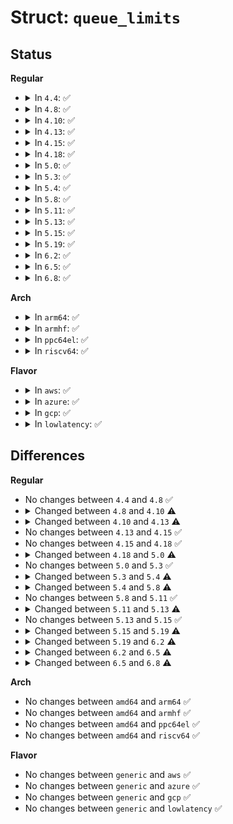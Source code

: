 # Struct: <code>queue_limits</code>

## Status
<b>Regular</b>
<ul>
<li>
<details>
<summary>In <code>4.4</code>: ✅</summary>

```c
struct queue_limits {
    long unsigned int bounce_pfn;
    long unsigned int seg_boundary_mask;
    long unsigned int virt_boundary_mask;
    unsigned int max_hw_sectors;
    unsigned int max_dev_sectors;
    unsigned int chunk_sectors;
    unsigned int max_sectors;
    unsigned int max_segment_size;
    unsigned int physical_block_size;
    unsigned int alignment_offset;
    unsigned int io_min;
    unsigned int io_opt;
    unsigned int max_discard_sectors;
    unsigned int max_hw_discard_sectors;
    unsigned int max_write_same_sectors;
    unsigned int discard_granularity;
    unsigned int discard_alignment;
    short unsigned int logical_block_size;
    short unsigned int max_segments;
    short unsigned int max_integrity_segments;
    unsigned char misaligned;
    unsigned char discard_misaligned;
    unsigned char cluster;
    unsigned char discard_zeroes_data;
    unsigned char raid_partial_stripes_expensive;
};
```
</details>
</li>
<li>
<details>
<summary>In <code>4.8</code>: ✅</summary>

```c
struct queue_limits {
    long unsigned int bounce_pfn;
    long unsigned int seg_boundary_mask;
    long unsigned int virt_boundary_mask;
    unsigned int max_hw_sectors;
    unsigned int max_dev_sectors;
    unsigned int chunk_sectors;
    unsigned int max_sectors;
    unsigned int max_segment_size;
    unsigned int physical_block_size;
    unsigned int alignment_offset;
    unsigned int io_min;
    unsigned int io_opt;
    unsigned int max_discard_sectors;
    unsigned int max_hw_discard_sectors;
    unsigned int max_write_same_sectors;
    unsigned int discard_granularity;
    unsigned int discard_alignment;
    short unsigned int logical_block_size;
    short unsigned int max_segments;
    short unsigned int max_integrity_segments;
    unsigned char misaligned;
    unsigned char discard_misaligned;
    unsigned char cluster;
    unsigned char discard_zeroes_data;
    unsigned char raid_partial_stripes_expensive;
};
```
</details>
</li>
<li>
<details>
<summary>In <code>4.10</code>: ✅</summary>

```c
struct queue_limits {
    long unsigned int bounce_pfn;
    long unsigned int seg_boundary_mask;
    long unsigned int virt_boundary_mask;
    unsigned int max_hw_sectors;
    unsigned int max_dev_sectors;
    unsigned int chunk_sectors;
    unsigned int max_sectors;
    unsigned int max_segment_size;
    unsigned int physical_block_size;
    unsigned int alignment_offset;
    unsigned int io_min;
    unsigned int io_opt;
    unsigned int max_discard_sectors;
    unsigned int max_hw_discard_sectors;
    unsigned int max_write_same_sectors;
    unsigned int max_write_zeroes_sectors;
    unsigned int discard_granularity;
    unsigned int discard_alignment;
    short unsigned int logical_block_size;
    short unsigned int max_segments;
    short unsigned int max_integrity_segments;
    unsigned char misaligned;
    unsigned char discard_misaligned;
    unsigned char cluster;
    unsigned char discard_zeroes_data;
    unsigned char raid_partial_stripes_expensive;
    enum blk_zoned_model zoned;
};
```
</details>
</li>
<li>
<details>
<summary>In <code>4.13</code>: ✅</summary>

```c
struct queue_limits {
    long unsigned int bounce_pfn;
    long unsigned int seg_boundary_mask;
    long unsigned int virt_boundary_mask;
    unsigned int max_hw_sectors;
    unsigned int max_dev_sectors;
    unsigned int chunk_sectors;
    unsigned int max_sectors;
    unsigned int max_segment_size;
    unsigned int physical_block_size;
    unsigned int alignment_offset;
    unsigned int io_min;
    unsigned int io_opt;
    unsigned int max_discard_sectors;
    unsigned int max_hw_discard_sectors;
    unsigned int max_write_same_sectors;
    unsigned int max_write_zeroes_sectors;
    unsigned int discard_granularity;
    unsigned int discard_alignment;
    short unsigned int logical_block_size;
    short unsigned int max_segments;
    short unsigned int max_integrity_segments;
    short unsigned int max_discard_segments;
    unsigned char misaligned;
    unsigned char discard_misaligned;
    unsigned char cluster;
    unsigned char raid_partial_stripes_expensive;
    enum blk_zoned_model zoned;
};
```
</details>
</li>
<li>
<details>
<summary>In <code>4.15</code>: ✅</summary>

```c
struct queue_limits {
    long unsigned int bounce_pfn;
    long unsigned int seg_boundary_mask;
    long unsigned int virt_boundary_mask;
    unsigned int max_hw_sectors;
    unsigned int max_dev_sectors;
    unsigned int chunk_sectors;
    unsigned int max_sectors;
    unsigned int max_segment_size;
    unsigned int physical_block_size;
    unsigned int alignment_offset;
    unsigned int io_min;
    unsigned int io_opt;
    unsigned int max_discard_sectors;
    unsigned int max_hw_discard_sectors;
    unsigned int max_write_same_sectors;
    unsigned int max_write_zeroes_sectors;
    unsigned int discard_granularity;
    unsigned int discard_alignment;
    short unsigned int logical_block_size;
    short unsigned int max_segments;
    short unsigned int max_integrity_segments;
    short unsigned int max_discard_segments;
    unsigned char misaligned;
    unsigned char discard_misaligned;
    unsigned char cluster;
    unsigned char raid_partial_stripes_expensive;
    enum blk_zoned_model zoned;
};
```
</details>
</li>
<li>
<details>
<summary>In <code>4.18</code>: ✅</summary>

```c
struct queue_limits {
    long unsigned int bounce_pfn;
    long unsigned int seg_boundary_mask;
    long unsigned int virt_boundary_mask;
    unsigned int max_hw_sectors;
    unsigned int max_dev_sectors;
    unsigned int chunk_sectors;
    unsigned int max_sectors;
    unsigned int max_segment_size;
    unsigned int physical_block_size;
    unsigned int alignment_offset;
    unsigned int io_min;
    unsigned int io_opt;
    unsigned int max_discard_sectors;
    unsigned int max_hw_discard_sectors;
    unsigned int max_write_same_sectors;
    unsigned int max_write_zeroes_sectors;
    unsigned int discard_granularity;
    unsigned int discard_alignment;
    short unsigned int logical_block_size;
    short unsigned int max_segments;
    short unsigned int max_integrity_segments;
    short unsigned int max_discard_segments;
    unsigned char misaligned;
    unsigned char discard_misaligned;
    unsigned char cluster;
    unsigned char raid_partial_stripes_expensive;
    enum blk_zoned_model zoned;
};
```
</details>
</li>
<li>
<details>
<summary>In <code>5.0</code>: ✅</summary>

```c
struct queue_limits {
    long unsigned int bounce_pfn;
    long unsigned int seg_boundary_mask;
    long unsigned int virt_boundary_mask;
    unsigned int max_hw_sectors;
    unsigned int max_dev_sectors;
    unsigned int chunk_sectors;
    unsigned int max_sectors;
    unsigned int max_segment_size;
    unsigned int physical_block_size;
    unsigned int alignment_offset;
    unsigned int io_min;
    unsigned int io_opt;
    unsigned int max_discard_sectors;
    unsigned int max_hw_discard_sectors;
    unsigned int max_write_same_sectors;
    unsigned int max_write_zeroes_sectors;
    unsigned int discard_granularity;
    unsigned int discard_alignment;
    short unsigned int logical_block_size;
    short unsigned int max_segments;
    short unsigned int max_integrity_segments;
    short unsigned int max_discard_segments;
    unsigned char misaligned;
    unsigned char discard_misaligned;
    unsigned char raid_partial_stripes_expensive;
    enum blk_zoned_model zoned;
};
```
</details>
</li>
<li>
<details>
<summary>In <code>5.3</code>: ✅</summary>

```c
struct queue_limits {
    long unsigned int bounce_pfn;
    long unsigned int seg_boundary_mask;
    long unsigned int virt_boundary_mask;
    unsigned int max_hw_sectors;
    unsigned int max_dev_sectors;
    unsigned int chunk_sectors;
    unsigned int max_sectors;
    unsigned int max_segment_size;
    unsigned int physical_block_size;
    unsigned int alignment_offset;
    unsigned int io_min;
    unsigned int io_opt;
    unsigned int max_discard_sectors;
    unsigned int max_hw_discard_sectors;
    unsigned int max_write_same_sectors;
    unsigned int max_write_zeroes_sectors;
    unsigned int discard_granularity;
    unsigned int discard_alignment;
    short unsigned int logical_block_size;
    short unsigned int max_segments;
    short unsigned int max_integrity_segments;
    short unsigned int max_discard_segments;
    unsigned char misaligned;
    unsigned char discard_misaligned;
    unsigned char raid_partial_stripes_expensive;
    enum blk_zoned_model zoned;
};
```
</details>
</li>
<li>
<details>
<summary>In <code>5.4</code>: ✅</summary>

```c
struct queue_limits {
    long unsigned int bounce_pfn;
    long unsigned int seg_boundary_mask;
    long unsigned int virt_boundary_mask;
    unsigned int max_hw_sectors;
    unsigned int max_dev_sectors;
    unsigned int chunk_sectors;
    unsigned int max_sectors;
    unsigned int max_segment_size;
    unsigned int physical_block_size;
    unsigned int logical_block_size;
    unsigned int alignment_offset;
    unsigned int io_min;
    unsigned int io_opt;
    unsigned int max_discard_sectors;
    unsigned int max_hw_discard_sectors;
    unsigned int max_write_same_sectors;
    unsigned int max_write_zeroes_sectors;
    unsigned int discard_granularity;
    unsigned int discard_alignment;
    short unsigned int max_segments;
    short unsigned int max_integrity_segments;
    short unsigned int max_discard_segments;
    unsigned char misaligned;
    unsigned char discard_misaligned;
    unsigned char raid_partial_stripes_expensive;
    enum blk_zoned_model zoned;
};
```
</details>
</li>
<li>
<details>
<summary>In <code>5.8</code>: ✅</summary>

```c
struct queue_limits {
    long unsigned int bounce_pfn;
    long unsigned int seg_boundary_mask;
    long unsigned int virt_boundary_mask;
    unsigned int max_hw_sectors;
    unsigned int max_dev_sectors;
    unsigned int chunk_sectors;
    unsigned int max_sectors;
    unsigned int max_segment_size;
    unsigned int physical_block_size;
    unsigned int logical_block_size;
    unsigned int alignment_offset;
    unsigned int io_min;
    unsigned int io_opt;
    unsigned int max_discard_sectors;
    unsigned int max_hw_discard_sectors;
    unsigned int max_write_same_sectors;
    unsigned int max_write_zeroes_sectors;
    unsigned int max_zone_append_sectors;
    unsigned int discard_granularity;
    unsigned int discard_alignment;
    short unsigned int max_segments;
    short unsigned int max_integrity_segments;
    short unsigned int max_discard_segments;
    unsigned char misaligned;
    unsigned char discard_misaligned;
    unsigned char raid_partial_stripes_expensive;
    enum blk_zoned_model zoned;
};
```
</details>
</li>
<li>
<details>
<summary>In <code>5.11</code>: ✅</summary>

```c
struct queue_limits {
    long unsigned int bounce_pfn;
    long unsigned int seg_boundary_mask;
    long unsigned int virt_boundary_mask;
    unsigned int max_hw_sectors;
    unsigned int max_dev_sectors;
    unsigned int chunk_sectors;
    unsigned int max_sectors;
    unsigned int max_segment_size;
    unsigned int physical_block_size;
    unsigned int logical_block_size;
    unsigned int alignment_offset;
    unsigned int io_min;
    unsigned int io_opt;
    unsigned int max_discard_sectors;
    unsigned int max_hw_discard_sectors;
    unsigned int max_write_same_sectors;
    unsigned int max_write_zeroes_sectors;
    unsigned int max_zone_append_sectors;
    unsigned int discard_granularity;
    unsigned int discard_alignment;
    short unsigned int max_segments;
    short unsigned int max_integrity_segments;
    short unsigned int max_discard_segments;
    unsigned char misaligned;
    unsigned char discard_misaligned;
    unsigned char raid_partial_stripes_expensive;
    enum blk_zoned_model zoned;
};
```
</details>
</li>
<li>
<details>
<summary>In <code>5.13</code>: ✅</summary>

```c
struct queue_limits {
    enum blk_bounce bounce;
    long unsigned int seg_boundary_mask;
    long unsigned int virt_boundary_mask;
    unsigned int max_hw_sectors;
    unsigned int max_dev_sectors;
    unsigned int chunk_sectors;
    unsigned int max_sectors;
    unsigned int max_segment_size;
    unsigned int physical_block_size;
    unsigned int logical_block_size;
    unsigned int alignment_offset;
    unsigned int io_min;
    unsigned int io_opt;
    unsigned int max_discard_sectors;
    unsigned int max_hw_discard_sectors;
    unsigned int max_write_same_sectors;
    unsigned int max_write_zeroes_sectors;
    unsigned int max_zone_append_sectors;
    unsigned int discard_granularity;
    unsigned int discard_alignment;
    unsigned int zone_write_granularity;
    short unsigned int max_segments;
    short unsigned int max_integrity_segments;
    short unsigned int max_discard_segments;
    unsigned char misaligned;
    unsigned char discard_misaligned;
    unsigned char raid_partial_stripes_expensive;
    enum blk_zoned_model zoned;
};
```
</details>
</li>
<li>
<details>
<summary>In <code>5.15</code>: ✅</summary>

```c
struct queue_limits {
    enum blk_bounce bounce;
    long unsigned int seg_boundary_mask;
    long unsigned int virt_boundary_mask;
    unsigned int max_hw_sectors;
    unsigned int max_dev_sectors;
    unsigned int chunk_sectors;
    unsigned int max_sectors;
    unsigned int max_segment_size;
    unsigned int physical_block_size;
    unsigned int logical_block_size;
    unsigned int alignment_offset;
    unsigned int io_min;
    unsigned int io_opt;
    unsigned int max_discard_sectors;
    unsigned int max_hw_discard_sectors;
    unsigned int max_write_same_sectors;
    unsigned int max_write_zeroes_sectors;
    unsigned int max_zone_append_sectors;
    unsigned int discard_granularity;
    unsigned int discard_alignment;
    unsigned int zone_write_granularity;
    short unsigned int max_segments;
    short unsigned int max_integrity_segments;
    short unsigned int max_discard_segments;
    unsigned char misaligned;
    unsigned char discard_misaligned;
    unsigned char raid_partial_stripes_expensive;
    enum blk_zoned_model zoned;
};
```
</details>
</li>
<li>
<details>
<summary>In <code>5.19</code>: ✅</summary>

```c
struct queue_limits {
    enum blk_bounce bounce;
    long unsigned int seg_boundary_mask;
    long unsigned int virt_boundary_mask;
    unsigned int max_hw_sectors;
    unsigned int max_dev_sectors;
    unsigned int chunk_sectors;
    unsigned int max_sectors;
    unsigned int max_segment_size;
    unsigned int physical_block_size;
    unsigned int logical_block_size;
    unsigned int alignment_offset;
    unsigned int io_min;
    unsigned int io_opt;
    unsigned int max_discard_sectors;
    unsigned int max_hw_discard_sectors;
    unsigned int max_secure_erase_sectors;
    unsigned int max_write_zeroes_sectors;
    unsigned int max_zone_append_sectors;
    unsigned int discard_granularity;
    unsigned int discard_alignment;
    unsigned int zone_write_granularity;
    short unsigned int max_segments;
    short unsigned int max_integrity_segments;
    short unsigned int max_discard_segments;
    unsigned char misaligned;
    unsigned char discard_misaligned;
    unsigned char raid_partial_stripes_expensive;
    enum blk_zoned_model zoned;
};
```
</details>
</li>
<li>
<details>
<summary>In <code>6.2</code>: ✅</summary>

```c
struct queue_limits {
    enum blk_bounce bounce;
    long unsigned int seg_boundary_mask;
    long unsigned int virt_boundary_mask;
    unsigned int max_hw_sectors;
    unsigned int max_dev_sectors;
    unsigned int chunk_sectors;
    unsigned int max_sectors;
    unsigned int max_segment_size;
    unsigned int physical_block_size;
    unsigned int logical_block_size;
    unsigned int alignment_offset;
    unsigned int io_min;
    unsigned int io_opt;
    unsigned int max_discard_sectors;
    unsigned int max_hw_discard_sectors;
    unsigned int max_secure_erase_sectors;
    unsigned int max_write_zeroes_sectors;
    unsigned int max_zone_append_sectors;
    unsigned int discard_granularity;
    unsigned int discard_alignment;
    unsigned int zone_write_granularity;
    short unsigned int max_segments;
    short unsigned int max_integrity_segments;
    short unsigned int max_discard_segments;
    unsigned char misaligned;
    unsigned char discard_misaligned;
    unsigned char raid_partial_stripes_expensive;
    enum blk_zoned_model zoned;
    unsigned int dma_alignment;
};
```
</details>
</li>
<li>
<details>
<summary>In <code>6.5</code>: ✅</summary>

```c
struct queue_limits {
    enum blk_bounce bounce;
    long unsigned int seg_boundary_mask;
    long unsigned int virt_boundary_mask;
    unsigned int max_hw_sectors;
    unsigned int max_dev_sectors;
    unsigned int chunk_sectors;
    unsigned int max_sectors;
    unsigned int max_user_sectors;
    unsigned int max_segment_size;
    unsigned int physical_block_size;
    unsigned int logical_block_size;
    unsigned int alignment_offset;
    unsigned int io_min;
    unsigned int io_opt;
    unsigned int max_discard_sectors;
    unsigned int max_hw_discard_sectors;
    unsigned int max_secure_erase_sectors;
    unsigned int max_write_zeroes_sectors;
    unsigned int max_zone_append_sectors;
    unsigned int discard_granularity;
    unsigned int discard_alignment;
    unsigned int zone_write_granularity;
    short unsigned int max_segments;
    short unsigned int max_integrity_segments;
    short unsigned int max_discard_segments;
    unsigned char misaligned;
    unsigned char discard_misaligned;
    unsigned char raid_partial_stripes_expensive;
    enum blk_zoned_model zoned;
    unsigned int dma_alignment;
};
```
</details>
</li>
<li>
<details>
<summary>In <code>6.8</code>: ✅</summary>

```c
struct queue_limits {
    enum blk_bounce bounce;
    long unsigned int seg_boundary_mask;
    long unsigned int virt_boundary_mask;
    unsigned int max_hw_sectors;
    unsigned int max_dev_sectors;
    unsigned int chunk_sectors;
    unsigned int max_sectors;
    unsigned int max_user_sectors;
    unsigned int max_segment_size;
    unsigned int physical_block_size;
    unsigned int logical_block_size;
    unsigned int alignment_offset;
    unsigned int io_min;
    unsigned int io_opt;
    unsigned int max_discard_sectors;
    unsigned int max_hw_discard_sectors;
    unsigned int max_secure_erase_sectors;
    unsigned int max_write_zeroes_sectors;
    unsigned int max_zone_append_sectors;
    unsigned int discard_granularity;
    unsigned int discard_alignment;
    unsigned int zone_write_granularity;
    short unsigned int max_segments;
    short unsigned int max_integrity_segments;
    short unsigned int max_discard_segments;
    unsigned char misaligned;
    unsigned char discard_misaligned;
    unsigned char raid_partial_stripes_expensive;
    bool zoned;
    unsigned int dma_alignment;
};
```
</details>
</li>
</ul>
<b>Arch</b>
<ul>
<li>
<details>
<summary>In <code>arm64</code>: ✅</summary>

```c
struct queue_limits {
    long unsigned int bounce_pfn;
    long unsigned int seg_boundary_mask;
    long unsigned int virt_boundary_mask;
    unsigned int max_hw_sectors;
    unsigned int max_dev_sectors;
    unsigned int chunk_sectors;
    unsigned int max_sectors;
    unsigned int max_segment_size;
    unsigned int physical_block_size;
    unsigned int logical_block_size;
    unsigned int alignment_offset;
    unsigned int io_min;
    unsigned int io_opt;
    unsigned int max_discard_sectors;
    unsigned int max_hw_discard_sectors;
    unsigned int max_write_same_sectors;
    unsigned int max_write_zeroes_sectors;
    unsigned int discard_granularity;
    unsigned int discard_alignment;
    short unsigned int max_segments;
    short unsigned int max_integrity_segments;
    short unsigned int max_discard_segments;
    unsigned char misaligned;
    unsigned char discard_misaligned;
    unsigned char raid_partial_stripes_expensive;
    enum blk_zoned_model zoned;
};
```
</details>
</li>
<li>
<details>
<summary>In <code>armhf</code>: ✅</summary>

```c
struct queue_limits {
    long unsigned int bounce_pfn;
    long unsigned int seg_boundary_mask;
    long unsigned int virt_boundary_mask;
    unsigned int max_hw_sectors;
    unsigned int max_dev_sectors;
    unsigned int chunk_sectors;
    unsigned int max_sectors;
    unsigned int max_segment_size;
    unsigned int physical_block_size;
    unsigned int logical_block_size;
    unsigned int alignment_offset;
    unsigned int io_min;
    unsigned int io_opt;
    unsigned int max_discard_sectors;
    unsigned int max_hw_discard_sectors;
    unsigned int max_write_same_sectors;
    unsigned int max_write_zeroes_sectors;
    unsigned int discard_granularity;
    unsigned int discard_alignment;
    short unsigned int max_segments;
    short unsigned int max_integrity_segments;
    short unsigned int max_discard_segments;
    unsigned char misaligned;
    unsigned char discard_misaligned;
    unsigned char raid_partial_stripes_expensive;
    enum blk_zoned_model zoned;
};
```
</details>
</li>
<li>
<details>
<summary>In <code>ppc64el</code>: ✅</summary>

```c
struct queue_limits {
    long unsigned int bounce_pfn;
    long unsigned int seg_boundary_mask;
    long unsigned int virt_boundary_mask;
    unsigned int max_hw_sectors;
    unsigned int max_dev_sectors;
    unsigned int chunk_sectors;
    unsigned int max_sectors;
    unsigned int max_segment_size;
    unsigned int physical_block_size;
    unsigned int logical_block_size;
    unsigned int alignment_offset;
    unsigned int io_min;
    unsigned int io_opt;
    unsigned int max_discard_sectors;
    unsigned int max_hw_discard_sectors;
    unsigned int max_write_same_sectors;
    unsigned int max_write_zeroes_sectors;
    unsigned int discard_granularity;
    unsigned int discard_alignment;
    short unsigned int max_segments;
    short unsigned int max_integrity_segments;
    short unsigned int max_discard_segments;
    unsigned char misaligned;
    unsigned char discard_misaligned;
    unsigned char raid_partial_stripes_expensive;
    enum blk_zoned_model zoned;
};
```
</details>
</li>
<li>
<details>
<summary>In <code>riscv64</code>: ✅</summary>

```c
struct queue_limits {
    long unsigned int bounce_pfn;
    long unsigned int seg_boundary_mask;
    long unsigned int virt_boundary_mask;
    unsigned int max_hw_sectors;
    unsigned int max_dev_sectors;
    unsigned int chunk_sectors;
    unsigned int max_sectors;
    unsigned int max_segment_size;
    unsigned int physical_block_size;
    unsigned int logical_block_size;
    unsigned int alignment_offset;
    unsigned int io_min;
    unsigned int io_opt;
    unsigned int max_discard_sectors;
    unsigned int max_hw_discard_sectors;
    unsigned int max_write_same_sectors;
    unsigned int max_write_zeroes_sectors;
    unsigned int discard_granularity;
    unsigned int discard_alignment;
    short unsigned int max_segments;
    short unsigned int max_integrity_segments;
    short unsigned int max_discard_segments;
    unsigned char misaligned;
    unsigned char discard_misaligned;
    unsigned char raid_partial_stripes_expensive;
    enum blk_zoned_model zoned;
};
```
</details>
</li>
</ul>
<b>Flavor</b>
<ul>
<li>
<details>
<summary>In <code>aws</code>: ✅</summary>

```c
struct queue_limits {
    long unsigned int bounce_pfn;
    long unsigned int seg_boundary_mask;
    long unsigned int virt_boundary_mask;
    unsigned int max_hw_sectors;
    unsigned int max_dev_sectors;
    unsigned int chunk_sectors;
    unsigned int max_sectors;
    unsigned int max_segment_size;
    unsigned int physical_block_size;
    unsigned int logical_block_size;
    unsigned int alignment_offset;
    unsigned int io_min;
    unsigned int io_opt;
    unsigned int max_discard_sectors;
    unsigned int max_hw_discard_sectors;
    unsigned int max_write_same_sectors;
    unsigned int max_write_zeroes_sectors;
    unsigned int discard_granularity;
    unsigned int discard_alignment;
    short unsigned int max_segments;
    short unsigned int max_integrity_segments;
    short unsigned int max_discard_segments;
    unsigned char misaligned;
    unsigned char discard_misaligned;
    unsigned char raid_partial_stripes_expensive;
    enum blk_zoned_model zoned;
};
```
</details>
</li>
<li>
<details>
<summary>In <code>azure</code>: ✅</summary>

```c
struct queue_limits {
    long unsigned int bounce_pfn;
    long unsigned int seg_boundary_mask;
    long unsigned int virt_boundary_mask;
    unsigned int max_hw_sectors;
    unsigned int max_dev_sectors;
    unsigned int chunk_sectors;
    unsigned int max_sectors;
    unsigned int max_segment_size;
    unsigned int physical_block_size;
    unsigned int logical_block_size;
    unsigned int alignment_offset;
    unsigned int io_min;
    unsigned int io_opt;
    unsigned int max_discard_sectors;
    unsigned int max_hw_discard_sectors;
    unsigned int max_write_same_sectors;
    unsigned int max_write_zeroes_sectors;
    unsigned int discard_granularity;
    unsigned int discard_alignment;
    short unsigned int max_segments;
    short unsigned int max_integrity_segments;
    short unsigned int max_discard_segments;
    unsigned char misaligned;
    unsigned char discard_misaligned;
    unsigned char raid_partial_stripes_expensive;
    enum blk_zoned_model zoned;
};
```
</details>
</li>
<li>
<details>
<summary>In <code>gcp</code>: ✅</summary>

```c
struct queue_limits {
    long unsigned int bounce_pfn;
    long unsigned int seg_boundary_mask;
    long unsigned int virt_boundary_mask;
    unsigned int max_hw_sectors;
    unsigned int max_dev_sectors;
    unsigned int chunk_sectors;
    unsigned int max_sectors;
    unsigned int max_segment_size;
    unsigned int physical_block_size;
    unsigned int logical_block_size;
    unsigned int alignment_offset;
    unsigned int io_min;
    unsigned int io_opt;
    unsigned int max_discard_sectors;
    unsigned int max_hw_discard_sectors;
    unsigned int max_write_same_sectors;
    unsigned int max_write_zeroes_sectors;
    unsigned int discard_granularity;
    unsigned int discard_alignment;
    short unsigned int max_segments;
    short unsigned int max_integrity_segments;
    short unsigned int max_discard_segments;
    unsigned char misaligned;
    unsigned char discard_misaligned;
    unsigned char raid_partial_stripes_expensive;
    enum blk_zoned_model zoned;
};
```
</details>
</li>
<li>
<details>
<summary>In <code>lowlatency</code>: ✅</summary>

```c
struct queue_limits {
    long unsigned int bounce_pfn;
    long unsigned int seg_boundary_mask;
    long unsigned int virt_boundary_mask;
    unsigned int max_hw_sectors;
    unsigned int max_dev_sectors;
    unsigned int chunk_sectors;
    unsigned int max_sectors;
    unsigned int max_segment_size;
    unsigned int physical_block_size;
    unsigned int logical_block_size;
    unsigned int alignment_offset;
    unsigned int io_min;
    unsigned int io_opt;
    unsigned int max_discard_sectors;
    unsigned int max_hw_discard_sectors;
    unsigned int max_write_same_sectors;
    unsigned int max_write_zeroes_sectors;
    unsigned int discard_granularity;
    unsigned int discard_alignment;
    short unsigned int max_segments;
    short unsigned int max_integrity_segments;
    short unsigned int max_discard_segments;
    unsigned char misaligned;
    unsigned char discard_misaligned;
    unsigned char raid_partial_stripes_expensive;
    enum blk_zoned_model zoned;
};
```
</details>
</li>
</ul>

## Differences
<b>Regular</b>
<ul>
<li>
No changes between <code>4.4</code> and <code>4.8</code> ✅
</li>
<li>
<details>
<summary>Changed between <code>4.8</code> and <code>4.10</code> ⚠️</summary>
<ul>
<li>
<b>Field added. </b>
<code>unsigned int max_write_zeroes_sectors</code>
</li>
<li>
<b>Field added. </b>
<code>enum blk_zoned_model zoned</code>
</li>
</ul>
</details>
</li>
<li>
<details>
<summary>Changed between <code>4.10</code> and <code>4.13</code> ⚠️</summary>
<ul>
<li>
<b>Field added. </b>
<code>short unsigned int max_discard_segments</code>
</li>
<li>
<b>Field removed. </b>
<code>unsigned char discard_zeroes_data</code>
</li>
</ul>
</details>
</li>
<li>
No changes between <code>4.13</code> and <code>4.15</code> ✅
</li>
<li>
No changes between <code>4.15</code> and <code>4.18</code> ✅
</li>
<li>
<details>
<summary>Changed between <code>4.18</code> and <code>5.0</code> ⚠️</summary>
<ul>
<li>
<b>Field removed. </b>
<code>unsigned char cluster</code>
</li>
</ul>
</details>
</li>
<li>
No changes between <code>5.0</code> and <code>5.3</code> ✅
</li>
<li>
<details>
<summary>Changed between <code>5.3</code> and <code>5.4</code> ⚠️</summary>
<ul>
<li>
<b>Field type changed. </b>
<code>short unsigned int logical_block_size</code> ➡️ <code>unsigned int logical_block_size</code>
</li>
</ul>
</details>
</li>
<li>
<details>
<summary>Changed between <code>5.4</code> and <code>5.8</code> ⚠️</summary>
<ul>
<li>
<b>Field added. </b>
<code>unsigned int max_zone_append_sectors</code>
</li>
</ul>
</details>
</li>
<li>
No changes between <code>5.8</code> and <code>5.11</code> ✅
</li>
<li>
<details>
<summary>Changed between <code>5.11</code> and <code>5.13</code> ⚠️</summary>
<ul>
<li>
<b>Field added. </b>
<code>enum blk_bounce bounce</code>
</li>
<li>
<b>Field added. </b>
<code>unsigned int zone_write_granularity</code>
</li>
<li>
<b>Field removed. </b>
<code>long unsigned int bounce_pfn</code>
</li>
</ul>
</details>
</li>
<li>
No changes between <code>5.13</code> and <code>5.15</code> ✅
</li>
<li>
<details>
<summary>Changed between <code>5.15</code> and <code>5.19</code> ⚠️</summary>
<ul>
<li>
<b>Field added. </b>
<code>unsigned int max_secure_erase_sectors</code>
</li>
<li>
<b>Field removed. </b>
<code>unsigned int max_write_same_sectors</code>
</li>
</ul>
</details>
</li>
<li>
<details>
<summary>Changed between <code>5.19</code> and <code>6.2</code> ⚠️</summary>
<ul>
<li>
<b>Field added. </b>
<code>unsigned int dma_alignment</code>
</li>
</ul>
</details>
</li>
<li>
<details>
<summary>Changed between <code>6.2</code> and <code>6.5</code> ⚠️</summary>
<ul>
<li>
<b>Field added. </b>
<code>unsigned int max_user_sectors</code>
</li>
</ul>
</details>
</li>
<li>
<details>
<summary>Changed between <code>6.5</code> and <code>6.8</code> ⚠️</summary>
<ul>
<li>
<b>Field type changed. </b>
<code>enum blk_zoned_model zoned</code> ➡️ <code>bool zoned</code>
</li>
</ul>
</details>
</li>
</ul>
<b>Arch</b>
<ul>
<li>
No changes between <code>amd64</code> and <code>arm64</code> ✅
</li>
<li>
No changes between <code>amd64</code> and <code>armhf</code> ✅
</li>
<li>
No changes between <code>amd64</code> and <code>ppc64el</code> ✅
</li>
<li>
No changes between <code>amd64</code> and <code>riscv64</code> ✅
</li>
</ul>
<b>Flavor</b>
<ul>
<li>
No changes between <code>generic</code> and <code>aws</code> ✅
</li>
<li>
No changes between <code>generic</code> and <code>azure</code> ✅
</li>
<li>
No changes between <code>generic</code> and <code>gcp</code> ✅
</li>
<li>
No changes between <code>generic</code> and <code>lowlatency</code> ✅
</li>
</ul>
